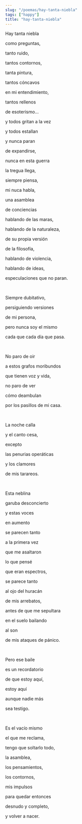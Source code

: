 ```yaml
---
slug: "/poemas/hay-tanta-niebla"
tags: ["happy"]
title: "hay-tanta-niebla"
---
```

Hay tanta niebla

como preguntas,

tanto ruido,

tantos contornos,

tanta pintura,

tantos cóncavos

en mi entendimiento,

tantos rellenos

de esoterismo...

y todos gritan a la vez

y todos estallan

y nunca paran

de expandirse,

nunca en esta guerra

la tregua llega,

siempre piensa,

mi nuca habla,

una asamblea

de conciencias

hablando de las maras,

hablando de la naturaleza,

de su propia versión

de la filosofía,

hablando de violencia,

hablando de ideas,

especulaciones que no paran.

&nbsp;

Siempre dubitativo,

persiguiendo versiones

de mi persona,

pero nunca soy el mismo

cada que cada día que pasa.

&nbsp;

No paro de oir

a estos grafos moribundos

que tienen voz y vida,

no paro de ver

cómo deambulan

por los pasillos de mi casa.

&nbsp;

La noche calla

y el canto cesa,

excepto

las penurias operáticas

y los clamores

de mis tarareos.

&nbsp;

Esta neblina

garuba desconcierto

y estas voces

en aumento

se parecen tanto

a la primera vez

que me asaltaron

lo que pensé

que eran espectros,

se parece tanto

al ojo del huracán

de mis arrebatos,

antes de que me sepultara

en el suelo bailando

al son

de mis ataques de pánico.

&nbsp;

Pero ese baile

es un recordatorio

de que estoy aquí,

estoy aquí

aunque nadie más

sea testigo.

&nbsp;

Es el vacío mismo

el que me reclama,

tengo que soltarlo todo,

la asamblea,

los pensamientos,

los contornos,

mis impulsos

para quedar entonces

desnudo y completo,

y volver a nacer.
